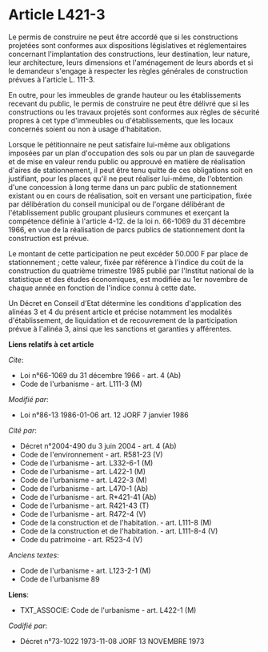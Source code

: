 # Article L421-3

Le permis de construire ne peut être accordé que si les constructions projetées sont conformes aux dispositions législatives
et réglementaires concernant l'implantation des constructions, leur destination, leur nature, leur architecture, leurs
dimensions et l'aménagement de leurs abords et si le demandeur s'engage à respecter les règles générales de construction
prévues à l'article L. 111-3.

En outre, pour les immeubles de grande hauteur ou les établissements recevant du public, le permis de construire ne peut être
délivré que si les constructions ou les travaux projetés sont conformes aux règles de sécurité propres à cet type d'immeubles
ou d'établissements, que les locaux concernés soient ou non à usage d'habitation.

Lorsque le pétitionnaire ne peut satisfaire lui-même aux obligations imposées par un plan d'occupation des sols ou par un
plan de sauvegarde et de mise en valeur rendu public ou approuvé en matière de réalisation d'aires de stationnement, il peut
être tenu quitte de ces obligations soit en justifiant, pour les places qu'il ne peut réaliser lui-même, de l'obtention d'une
concession à long terme dans un parc public de stationnement existant ou en cours de réalisation, soit en versant une
participation, fixée par délibération du conseil municipal ou de l'organe délibérant de l'établissement public groupant
plusieurs communes et exerçant la compétence définie à l'article 4-12. de la loi n. 66-1069 du 31 décembre 1966, en vue de la
réalisation de parcs publics de stationnement dont la construction est prévue.

Le montant de cette participation ne peut excéder 50.000 F par place de stationnement ; cette valeur, fixée par référence à
l'indice du coût de la construction du quatrième trimestre 1985 publié par l'Institut national de la statistique et des
études économiques, est modifiée au 1er novembre de chaque année en fonction de l'indice connu à cette date.

Un Décret en Conseil d'Etat détermine les conditions d'application des alinéas 3 et 4 du présent article et précise notamment
les modalités d'établissement, de liquidation et de recouvrement de la participation prévue à l'alinéa 3, ainsi que les
sanctions et garanties y afférentes.

**Liens relatifs à cet article**

_Cite_:

  - Loi n°66-1069 du 31 décembre 1966 - art. 4 (Ab)
  - Code de l'urbanisme - art. L111-3 (M)

_Modifié par_:

  - Loi n°86-13 1986-01-06 art. 12 JORF 7 janvier 1986

_Cité par_:

  - Décret n°2004-490 du 3 juin 2004 - art. 4 (Ab)
  - Code de l'environnement - art. R581-23 (V)
  - Code de l'urbanisme - art. L332-6-1 (M)
  - Code de l'urbanisme - art. L422-1 (M)
  - Code de l'urbanisme - art. L422-3 (M)
  - Code de l'urbanisme - art. L470-1 (Ab)
  - Code de l'urbanisme - art. R*421-41 (Ab)
  - Code de l'urbanisme - art. R421-43 (T)
  - Code de l'urbanisme - art. R472-4 (V)
  - Code de la construction et de l'habitation. - art. L111-8 (M)
  - Code de la construction et de l'habitation. - art. L111-8-4 (V)
  - Code du patrimoine - art. R523-4 (V)

_Anciens textes_:

  - Code de l'urbanisme - art. L123-2-1 (M)
  - Code de l'urbanisme 89

**Liens**:

  - TXT_ASSOCIE: Code de l'urbanisme - art. L422-1 (M)

_Codifié par_:

  - Décret n°73-1022 1973-11-08 JORF 13 NOVEMBRE 1973
